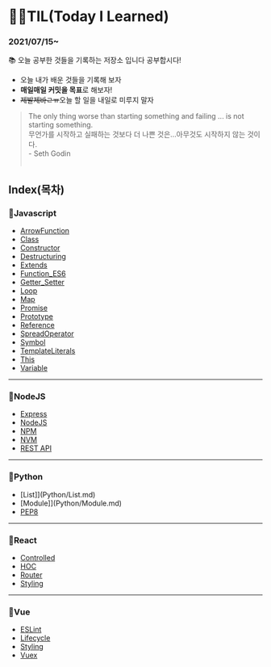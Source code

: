 # ✍🏻TIL(Today I Learned) 

<h3>2021/07/15~</h3>
📚 오늘 공부한 것들을 기록하는 저장소 입니다 공부합시다!

- 오늘 내가 배운 것들을 기록해 보자
- **매일매일 커밋을 목표**로 해보자! 
- ~~제발제바ㄹㅠ~~오늘 할 일을 내일로 미루지 말자

> The only thing worse than starting something and failing ... is not starting something. <br />
> 무언가를 시작하고 실패하는 것보다 더 나쁜 것은…아무것도 시작하지 않는 것이다. <br />
> \- Seth Godin
<br /><br />

## Index(목차)

### 📌Javascript
- [ArrowFunction](Javascript/ArrowFunction.md)
- [Class](Javascript/Class.md)
- [Constructor](Javascript/Constructor.md)
- [Destructuring](Javascript/Destructuring.md)
- [Extends](Javascript/Extends.md)
- [Function_ES6](Javascript/Function_ES6.md)
- [Getter_Setter](Javascript/Getter_Setter.md)
- [Loop](Javascript/Loop.md)
- [Map](Javascript/Map.md)
- [Promise](Javascript/Promise.md)
- [Prototype](Javascript/Prototype.md)
- [Reference](Javascript/Reference.md)
- [SpreadOperator](Javascript/SpreadOperator.md)
- [Symbol](Javascript/Symbol.md)
- [TemplateLiterals](Javascript/TemplateLiterals.md)
- [This](Javascript/This.md)
- [Variable](Javascript/Variable.md)

---

### 📌NodeJS

- [Express](Node.js/Express.md)
- [NodeJS](Node.js/Nodejs.md)
- [NPM](Node.js/NPM.md)
- [NVM](Node.js/NVM.md)
- [REST API](Node.js/REST_API.md)

---

### 📌Python

- [List]](Python/List.md)
- [Module]](Python/Module.md)
- [PEP8](Python/PEP8.md)

---

### 📌React

- [Controlled](React/Controlled.md)
- [HOC](React/HOC.md)
- [Router](React/Router.md)
- [Styling](React/Styling.md)

---

### 📌Vue

- [ESLint](Vue/ESLint.md)
- [Lifecycle](Vue/Lifecycle.md)
- [Styling](Vue/Styling.md)
- [Vuex](Vue/Vuex.md)

